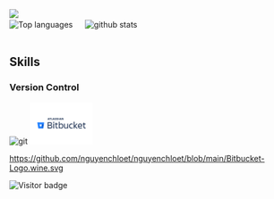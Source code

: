 <div>
  <a href="https://profile.codersrank.io/user/nguyenchloet" target="_blank">
  <img src="https://cr-skills-chart-widget.azurewebsites.net/api/api?username=nguyenchloet&skills=HTML,CSS,Java,Javascript,CPP,Python&show-other-skills=true&branding=false&labels=4" height="400"/>
 
  </a>
</div>
<div> 

<img src="https://github-readme-stats.vercel.app/api/top-langs?username=nguyenchloet&show_icons=true&locale=en&langs_count=8&layout=compact" alt="Top languages" height="180px" />
&ensp;&ensp;
<img src="https://github-readme-stats.vercel.app/api?username=nguyenchloet&show_icons=true&theme=light&hide=issues" alt="github stats" width="500px" />
</div>
<br>

## Skills
### Version Control
<img src="https://github.com/yurijserrano/Github-Profile-Readme-Logos/blob/master/others/git.svg" alt="git" height="75px" />
<img src="https://github.com/nguyenchloet/nguyenchloet/blob/main/Bitbucket-Logo.wine.svg" alt="bitbucket" height="75px" />

https://github.com/nguyenchloet/nguyenchloet/blob/main/Bitbucket-Logo.wine.svg

![Visitor badge](https://visitor-badge.laobi.icu/badge?page_id=nguyenchloet.nguyenchloet)

